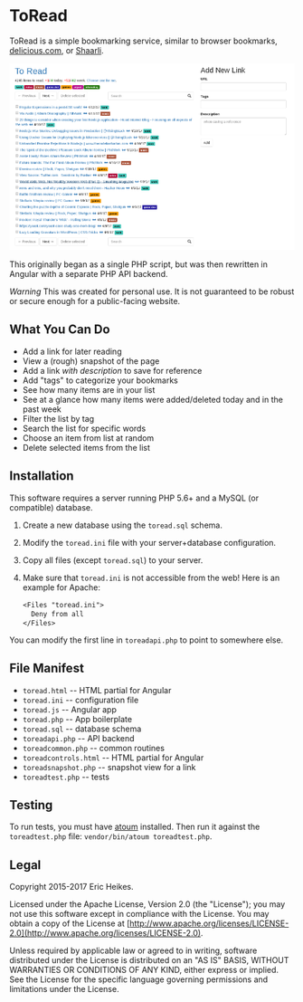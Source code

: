 # ToRead

ToRead is a simple bookmarking service, similar to browser bookmarks, [delicious.com](https://delicious.com), or [Shaarli](https://github.com/shaarli/Shaarli).

![screenshot](https://github.com/eheikes/toread/blob/docs/screenshot.png)

This originally began as a single PHP script, but was then rewritten in Angular with a separate PHP API backend.

*Warning* This was created for personal use. It is not guaranteed to be robust or secure enough for a public-facing website.

## What You Can Do

* Add a link for later reading
* View a (rough) snapshot of the page
* Add a link *with description* to save for reference
* Add "tags" to categorize your bookmarks
* See how many items are in your list
* See at a glance how many items were added/deleted today and in the past week
* Filter the list by tag
* Search the list for specific words
* Choose an item from list at random
* Delete selected items from the list

## Installation

This software requires a server running PHP 5.6+ and a MySQL (or compatible) database.

1. Create a new database using the `toread.sql` schema.
2. Modify the `toread.ini` file with your server+database configuration.
3. Copy all files (except `toread.sql`) to your server.
4. Make sure that `toread.ini` is not accessible from the web! Here is an example for Apache:

    ```
    <Files "toread.ini">
      Deny from all
    </Files>
    ```

  You can modify the first line in `toreadapi.php` to point to somewhere else.

## File Manifest

* `toread.html` -- HTML partial for Angular
* `toread.ini` -- configuration file
* `toread.js` -- Angular app
* `toread.php` -- App boilerplate
* `toread.sql` -- database schema
* `toreadapi.php` -- API backend
* `toreadcommon.php` -- common routines
* `toreadcontrols.html` -- HTML partial for Angular
* `toreadsnapshot.php` -- snapshot view for a link
* `toreadtest.php` -- tests

## Testing

To run tests, you must have [atoum](http://atoum.org/) installed. Then run it against the `toreadtest.php` file: `vendor/bin/atoum toreadtest.php`.

## Legal

Copyright 2015-2017 Eric Heikes.

Licensed under the Apache License, Version 2.0 (the "License"); you may not use this software except in compliance with the License. You may obtain a copy of the License at [http://www.apache.org/licenses/LICENSE-2.0](http://www.apache.org/licenses/LICENSE-2.0).

Unless required by applicable law or agreed to in writing, software distributed under the License is distributed on an "AS IS" BASIS, WITHOUT WARRANTIES OR CONDITIONS OF ANY KIND, either express or implied. See the License for the specific language governing permissions and limitations under the License.
